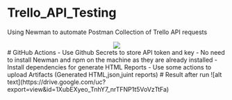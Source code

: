 # Trello_API_Testing
Using Newman to automate Postman Collection of Trello API requests  
<div align="center"> 
	<img src="https://github.com/abdelrahman99999/Trello_API_Testing/actions/workflows/blank.yml/badge.svg">
</div>
# GitHub Actions
- Use Github Secrets to store API token and key
- No need to install Newman and npm on the machine as they are already installed
- Install dependencies for generate HTML Reports
- Use some actions to upload Artifacts (Generated HTML,json,juint reports)
# Result after run
![alt text](https://drive.google.com/uc?export=view&id=1XubEXyeo_TnhY7_nrTFNP1t5VoVzTtFa)
